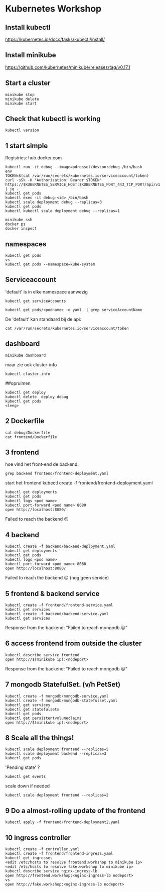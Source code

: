 # Kubernetes Workshop

## Install kubectl
https://kubernetes.io/docs/tasks/kubectl/install/

## Install minikube
https://github.com/kubernetes/minikube/releases/tag/v0.17.1

## Start a cluster
```
minikube stop 
minikube delete
minikube start
```

## Check that kubectl is working
```
kubectl version
```


## 1 start simple

Registries: hub.docker.com

```
kubectl run -it debug --image=pdressel/devcon:debug /bin/bash
env
TOKEN=$(cat /var/run/secrets/kubernetes.io/serviceaccount/token)
curl -sSk -H "Authorization: Bearer $TOKEN" https://$KUBERNETES_SERVICE_HOST:$KUBERNETES_PORT_443_TCP_PORT/api/v1 | jq .
kubectl get pods
kubectl exec -it debug-<id> /bin/bash
kubectl scale deployment debug --replicas=3
kubectl get pods
kubectl kubectl scale deployment debug --replicas=1
```

```
minikube ssh
docker ps
docker inspect
```

## namespaces
```
kubectl get pods
vs
kubectl get pods --namespace=kube-system
```


## Serviceaccount
'default' is in elke namespace aanwezig
```
kubectl get serviceAccounts

kubectl get pods/<podname> -o yaml  | grep serviceAccountName
```
De 'default' kan standaard bij de api:
```
cat /var/run/secrets/kubernetes.io/serviceaccount/token
```

## dashboard
```
minikube dashboard
```
maar zie ook cluster-info
```
kubectl cluster-info

```

##opruimen
```
kubectl get deploy
kubectl delete  deploy debug
kubectl get pods
<leeg>
```

## 2 Dockerfile
```
cat debug/Dockerfile
cat frontend/Dockerfile
```

## 3 frontend
hoe vind het front-end de backend:
```
grep backend frontend/frontend-deployment.yaml
```

start het frontend
kubectl create -f frontend/frontend-deployment.yaml

```
kubectl get deployments
kubectl get pods
kubectl logs <pod name>
kubectl port-forward <pod name> 8080
open http://localhost:8080/
```
Failed to reach the backend 😐

## 4 backend

```
kubectl create -f backend/backend-deployment.yaml
kubectl get deployments
kubectl get pods
kubectl logs <pod name>
kubectl port-forward <pod name> 8080
open http://localhost:8080/
```

Failed to reach the backend 😐
(nog geen service)

## 5  frontend & backend service
```
kubectl create -f frontend/frontend-service.yaml
kubectl get services
kubectl create -f backend/backend-service.yaml
kubectl get services
```

Response from the backend: "Failed to reach mongodb 😐"

## 6 access frontend from outside the cluster
```
kubectl describe service frontend
open http://$(minikube ip):<nodeport>
```

Response from the backend: "Failed to reach mongodb 😐"

## 7 mongodb StatefulSet. (v/h PetSet)

```
kubectl create -f mongodb/mongodb-service.yaml
kubectl create -f mongodb/mongodb-statefulset.yaml
kubectl get services
kubectl get statefulsets
kubectl get pods
kubectl get persistentvolumeclaims
open http://$(minikube ip):<nodeport>
```

## 8 Scale all the things!
```
kubectl scale deployment frontend --replicas=5
kubectl scale deployment backend --replicas=3
kubectl get pods
```


'Pending state' ?

```
kubectl get events
```

scale down if needed
```
kubectl scale deployment frontend --replicas=2
```


## 9 Do a almost-rolling update of the frontend

```
kubectl apply -f frontend/frontend-deployment2.yaml
```

## 10 ingress controller

```
kubectl create -f controller.yaml
kubectl create -f frontend/frontend-ingress.yaml
kubectl get ingresses
<edit /etc/hosts to resolve frontend.workshop to minikube ip>
<edit /etc/hosts to resolve fake.workshop to minikube ip>
kubectl describe service nginx-ingress-lb
open http://frontend.workshop:<nginx-ingress-lb nodeport>
vs
open http://fake.workshop:<nginx-ingress-lb nodeport>
```
